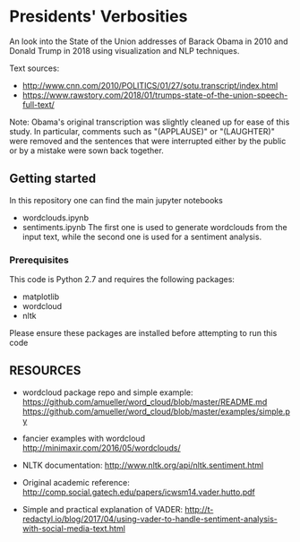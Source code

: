 # Presidents' Verbosities
An look into the State of the Union addresses of Barack Obama in 2010 and Donald Trump in 2018 using visualization and NLP techniques.

Text sources:
  - http://www.cnn.com/2010/POLITICS/01/27/sotu.transcript/index.html
  - https://www.rawstory.com/2018/01/trumps-state-of-the-union-speech-full-text/

Note: Obama's original transcription was slightly cleaned up for ease of this study. In particular, comments such as "(APPLAUSE)" or "(LAUGHTER)" were removed and the sentences that were interrupted either by the public or by a mistake were sown back together.


## Getting started
In this repository one can find the main jupyter notebooks
  - wordclouds.ipynb
  - sentiments.ipynb
The first one is used to generate wordclouds from the input text, while the second one is used for a sentiment analysis.

### Prerequisites

This code is Python 2.7 and requires the following packages:

 - matplotlib
 - wordcloud
 - nltk

Please ensure these packages are installed before attempting to run this code


## RESOURCES

  - wordcloud package repo and simple example:
    https://github.com/amueller/word_cloud/blob/master/README.md	
    https://github.com/amueller/word_cloud/blob/master/examples/simple.py

  - fancier examples with wordcloud 
    http://minimaxir.com/2016/05/wordclouds/

 - NLTK documentation: 
       http://www.nltk.org/api/nltk.sentiment.html

 - Original academic reference:
       http://comp.social.gatech.edu/papers/icwsm14.vader.hutto.pdf

 - Simple and practical explanation of VADER: 
       http://t-redactyl.io/blog/2017/04/using-vader-to-handle-sentiment-analysis-with-social-media-text.html

